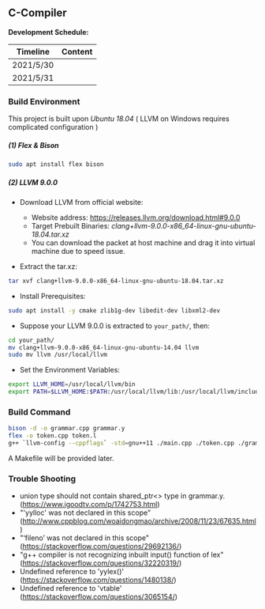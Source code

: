 ## C-Compiler

**Development Schedule:**

| Timeline  | Content |
| --------- | ------- |
| 2021/5/30 |         |
| 2021/5/31 |         |

### Build Environment

This project is built upon *Ubuntu 18.04* ( LLVM on Windows requires complicated configuration )

##### (1) Flex & Bison

```sh
sudo apt install flex bison
```

##### (2) LLVM 9.0.0

- Download LLVM from official website: 
  - Website address: https://releases.llvm.org/download.html#9.0.0
  - Target Prebuilt Binaries: *clang+llvm-9.0.0-x86_64-linux-gnu-ubuntu-18.04.tar.xz*
  - You can download the packet at host machine and drag it into virtual machine due to speed issue.

- Extract the tar.xz: 

```sh
tar xvf clang+llvm-9.0.0-x86_64-linux-gnu-ubuntu-18.04.tar.xz
```

- Install Prerequisites: 

```sh
sudo apt install -y cmake zlib1g-dev libedit-dev libxml2-dev
```

- Suppose your LLVM 9.0.0 is extracted to `your_path/`,  then: 

```sh
cd your_path/
mv clang+llvm-9.0.0-x86_64-linux-gnu-ubuntu-14.04 llvm
sudo mv llvm /usr/local/llvm
```

- Set the Environment Variables: 

```sh
export LLVM_HOME=/usr/local/llvm/bin
export PATH=$LLVM_HOME:$PATH:/usr/local/llvm/lib:/usr/local/llvm/include
```

### Build Command

```sh
bison -d -o grammar.cpp grammar.y
flex -o token.cpp token.l
g++ `llvm-config --cppflags` -std=gnu++11 ./main.cpp ./token.cpp ./grammar.cpp -o parser `llvm-config --ldflags --libs` -ly
```

A Makefile will be provided later.

### Trouble Shooting

- union type should not contain shared_ptr<> type in grammar.y. (https://www.igoodtv.com/p/1742753.html)
- "'yylloc' was not declared in this scope" (http://www.cppblog.com/woaidongmao/archive/2008/11/23/67635.html)
- "‘fileno’ was not declared in this scope" (https://stackoverflow.com/questions/29692136/)
- "g++ compiler is not recognizing inbuilt input() function of lex" (https://stackoverflow.com/questions/32220319/)
- Undefined reference to 'yylex()' (https://stackoverflow.com/questions/1480138/)
- Undefined reference to 'vtable' (https://stackoverflow.com/questions/3065154/)





